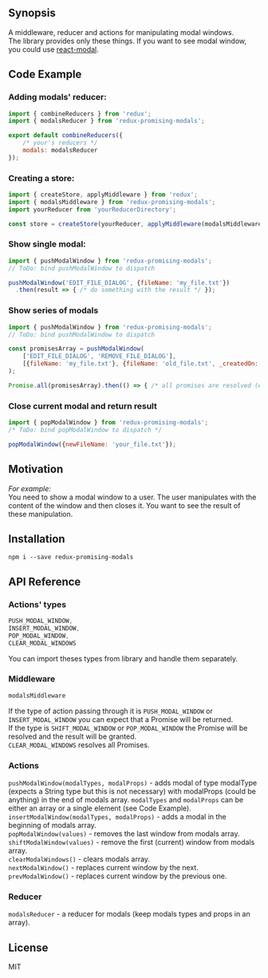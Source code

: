 ## Synopsis
A middleware, reducer and actions for manipulating modal windows.  
The library provides only these things. If you want to see modal window, you could use [react-modal](https://github.com/reactjs/react-modal).

## Code Example
### Adding modals' reducer:
```javascript
import { combineReducers } from 'redux';
import { modalsReducer } from 'redux-promising-modals';

export default combineReducers({
    /* your's reducers */
    modals: modalsReducer
});

```

### Creating a store:
```javascript
import { createStore, applyMiddleware } from 'redux';
import { modalsMiddleware } from 'redux-promising-modals';
import yourReducer from 'yourReducerDirectory';

const store = createStore(yourReducer, applyMiddleware(modalsMiddleware));

```

### Show single modal:  
```javascript
import { pushModalWindow } from 'redux-promising-modals';
// ToDo: bind pushModalWindow to dispatch

pushModalWindow('EDIT_FILE_DIALOG', {fileName: 'my_file.txt'})
  .then(result => { /* do something with the result */ });
```

### Show series of modals
```javascript
import { pushModalWindow } from 'redux-promising-modals';
// ToDo: bind pushModalWindow to dispatch

const promisesArray = pushModalWindow(
    ['EDIT_FILE_DIALOG', 'REMOVE_FILE_DIALOG'],
    [{fileName: 'my_file.txt'}, {fileName: 'old_file.txt', _createdOn: 1480021259507}]
);

Promise.all(promisesArray).then(() => { /* all promises are resolved (each window was closed) */ });
```

### Close current modal and return result
```javascript
import { popModalWindow } from 'redux-promising-modals';
/* ToDo: bind popModalWindow to dispatch */

popModalWindow({newFileName: 'your_file.txt'});
```

## Motivation
*For example:*  
You need to show a modal window to a user. The user manipulates with the content of the window and then closes it. You want to see the result of these manipulation.

## Installation
`npm i --save redux-promising-modals`  

## API Reference
### Actions' types
```javascript
PUSH_MODAL_WINDOW,
INSERT_MODAL_WINDOW,
POP_MODAL_WINDOW,
CLEAR_MODAL_WINDOWS
```
You can import theses types from library and handle them separately.

### Middleware
```javascript
modalsMiddleware
```
If the type of action passing through it is `PUSH_MODAL_WINDOW` or `INSERT_MODAL_WINDOW` you can expect that a Promise will be returned.  
If the type is `SHIFT_MODAL_WINDOW` or `POP_MODAL_WINDOW` the Promise will be resolved and the result will be granted.  
`CLEAR_MODAL_WINDOWS` resolves all Promises.

### Actions
`pushModalWindow(modalTypes, modalProps)` - adds modal of type modalType (expects a String type but this is not necessary)  with modalProps (could be anything) in the end of modals array. `modalTypes` and `modalProps` can be either an array or a single element (see Code Example).  
`insertModalWindow(modalTypes, modalProps)` - adds a modal in the beginning of modals array.  
`popModalWindow(values)` - removes the last window from modals array.  
`shiftModalWindow(values)` - remove the first (current) window from modals array.  
`clearModalWindows()` - clears modals array.  
`nextModalWindow()` - replaces current window by the next.  
`prevModalWindow()` - replaces current window by the previous one.

### Reducer
`modalsReducer` - a reducer for modals (keep modals types and props in an array).  

## License
MIT

